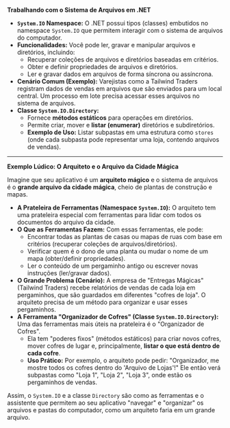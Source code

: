 **Trabalhando com o Sistema de Arquivos em .NET**

* **`System.IO` Namespace:** O .NET possui tipos (classes) embutidos no namespace `System.IO` que permitem interagir com o sistema de arquivos do computador.
* **Funcionalidades:** Você pode ler, gravar e manipular arquivos e diretórios, incluindo:
    * Recuperar coleções de arquivos e diretórios baseadas em critérios.
    * Obter e definir propriedades de arquivos e diretórios.
    * Ler e gravar dados em arquivos de forma síncrona ou assíncrona.
* **Cenário Comum (Exemplo):** Varejistas como a Tailwind Traders registram dados de vendas em arquivos que são enviados para um local central. Um processo em lote precisa acessar esses arquivos no sistema de arquivos.
* **Classe `System.IO.Directory`:**
    * Fornece **métodos estáticos** para operações em diretórios.
    * Permite criar, mover e **listar (enumerar)** diretórios e subdiretórios.
    * **Exemplo de Uso:** Listar subpastas em uma estrutura como `stores` (onde cada subpasta pode representar uma loja, contendo arquivos de vendas).

---

**Exemplo Lúdico: O Arquiteto e o Arquivo da Cidade Mágica**

Imagine que seu aplicativo é um **arquiteto mágico** e o sistema de arquivos é o **grande arquivo da cidade mágica**, cheio de plantas de construção e mapas.

* **A Prateleira de Ferramentas (Namespace `System.IO`):** O arquiteto tem uma prateleira especial com ferramentas para lidar com todos os documentos do arquivo da cidade.
* **O Que as Ferramentas Fazem:** Com essas ferramentas, ele pode:
    * Encontrar todas as plantas de casas ou mapas de ruas com base em critérios (recuperar coleções de arquivos/diretórios).
    * Verificar quem é o dono de uma planta ou mudar o nome de um mapa (obter/definir propriedades).
    * Ler o conteúdo de um pergaminho antigo ou escrever novas instruções (ler/gravar dados).
* **O Grande Problema (Cenário):** A empresa de "Entregas Mágicas" (Tailwind Traders) recebe relatórios de vendas de cada loja em pergaminhos, que são guardados em diferentes "cofres de loja". O arquiteto precisa de um método para organizar e usar esses pergaminhos.
* **A Ferramenta "Organizador de Cofres" (Classe `System.IO.Directory`):** Uma das ferramentas mais úteis na prateleira é o "Organizador de Cofres".
    * Ela tem "poderes fixos" (métodos estáticos) para criar novos cofres, mover cofres de lugar e, principalmente, **listar o que está dentro de cada cofre**.
    * **Uso Prático:** Por exemplo, o arquiteto pode pedir: "Organizador, me mostre todos os cofres dentro do 'Arquivo de Lojas'!" Ele então verá subpastas como "Loja 1", "Loja 2", "Loja 3", onde estão os pergaminhos de vendas.

Assim, o `System.IO` e a classe `Directory` são como as ferramentas e o assistente que permitem ao seu aplicativo "navegar" e "organizar" os arquivos e pastas do computador, como um arquiteto faria em um grande arquivo.